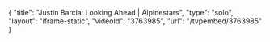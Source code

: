 {
    "title": "Justin Barcia: Looking Ahead | Alpinestars",
    "type": "solo",
    "layout": "iframe-static",
    "videoId": "3763985",
    "url": "\/tvpembed\/3763985"
}